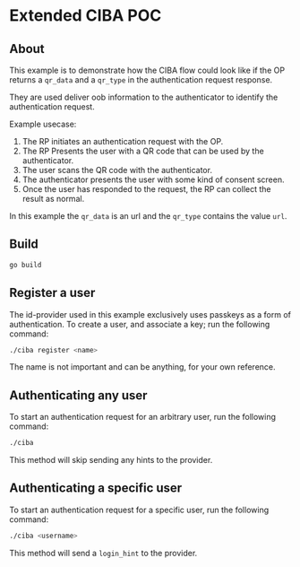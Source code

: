 # Extended CIBA POC

## About

This example is to demonstrate how the CIBA flow could look like if the OP
returns a `qr_data` and a `qr_type` in the authentication request response.

They are used deliver oob information to the authenticator to identify the authentication request.

Example usecase:

1. The RP initiates an authentication request with the OP.
2. The RP Presents the user with a QR code that can be used by the authenticator.
3. The user scans the QR code with the authenticator.
4. The authenticator presents the user with some kind of consent screen.
5. Once the user has responded to the request, the RP can collect the result as normal.

In this example the `qr_data` is an url and the `qr_type` contains the value `url`.

## Build

```bash
go build
```

## Register a user

The id-provider used in this example exclusively uses passkeys as a form of authentication.
To create a user, and associate a key; run the following command:

```bash
./ciba register <name>
```

The name is not important and can be anything, for your own reference.

## Authenticating any user

To start an authentication request for an arbitrary user, run the following command:

```bash
./ciba
```

This method will skip sending any hints to the provider.

## Authenticating a specific user

To start an authentication request for a specific user, run the following command:

```bash
./ciba <username>
```

This method will send a `login_hint` to the provider.
